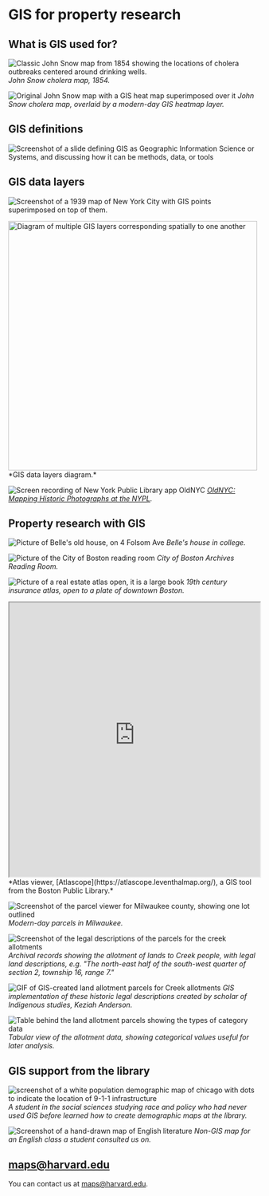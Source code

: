 # GIS for property research

## What is GIS used for?

![Classic John Snow map from 1854 showing the locations of cholera outbreaks centered around drinking wells.](media/snow.jpeg)
*John Snow cholera map, 1854.*

![Original John Snow map with a GIS heat map superimposed over it](media/snow-gis.png)
*John Snow cholera map, overlaid by a modern-day GIS heatmap layer.*

## GIS definitions

![Screenshot of a slide defining GIS as Geographic Information Science or Systems, and discussing how it can be methods, data, or tools](media/GIS-intro.png)

## GIS data layers

![Screenshot of a 1939 map of New York City with GIS points superimposed on top of them.](media/ricky.png)

<img src="media/layers.jpeg" alt="Diagram of multiple GIS layers corresponding spatially to one another" height="500">
*GIS data layers diagram.*

![Screen recording of New York Public Library app OldNYC](media/oldnyc.gif)
*[OldNYC: Mapping Historic Photographs at the NYPL](https://www.oldnyc.org/).* 


## Property research with GIS

![Picture of Belle's old house, on 4 Folsom Ave](media/folsom.png)
*Belle's house in college.*

![Picture of the City of Boston reading room](media/reading-room.png)
*City of Boston Archives Reading Room.*

![Picture of a real estate atlas open, it is a large book](media/books.png)
*19th century insurance atlas, open to a plate of downtown Boston.*

<iframe width="100%" height="550" src="https://atlascope.leventhalmap.org/#view:embed$base:000$overlay:39999059010718$zoom:18.00$center:-7914725.872110603,5210447.532772563$mode:glass$pos:204"></iframe>
*Atlas viewer, [Atlascope](https://atlascope.leventhalmap.org/), a GIS tool from the Boston Public Library.*

![Screenshot of the parcel viewer for Milwaukee county, showing one lot outlined](media/mke-parcels.png)
*Modern-day parcels in Milwaukee.*

![Screenshot of the legal descriptions of the parcels for the creek allotments](media/allotment.png)
*Archival records showing the allotment of lands to Creek people, with legal land descriptions, e.g. "The north-east half of the south-west quarter of section 2, township 16, range 7."*

![GIF of GIS-created land allotment parcels for Creek allotments](media/keziah.gif)
*GIS implementation of these historic legal descriptions created by scholar of Indigenous studies, Keziah Anderson.*

![Table behind the land allotment parcels showing the types of category data](media/allotment-table.gif)
*Tabular view of the allotment data, showing categorical values useful for later analysis.*

## GIS support from the library

![screenshot of a white population demographic map of chicago with dots to indicate the location of 9-1-1 infrastructure](media/levin.png)
*A student in the social sciences studying race and policy who had never used GIS before learned how to create demographic maps at the library.*

![Screenshot of a hand-drawn map of English literature](media/cf.png)
*Non-GIS map for an English class a student consulted us on.*

## maps@harvard.edu

You can contact us at [maps@harvard.edu](mailto:maps@harvard.edu).